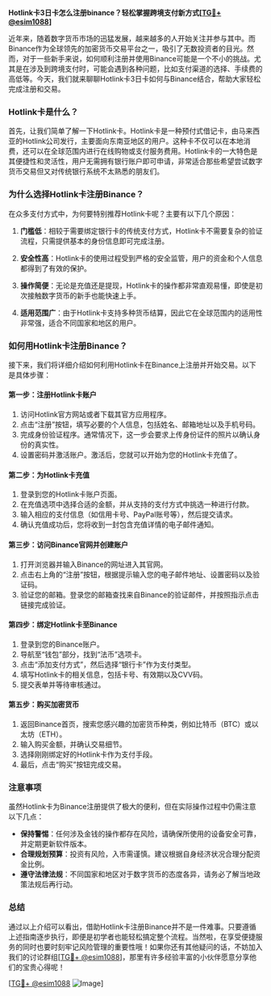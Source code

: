 **Hotlink卡3日卡怎么注册binance？轻松掌握跨境支付新方式[[TG💪+ @esim1088](https://t.me/s/esim1088)]**

近年来，随着数字货币市场的迅猛发展，越来越多的人开始关注并参与其中。而Binance作为全球领先的加密货币交易平台之一，吸引了无数投资者的目光。然而，对于一些新手来说，如何顺利注册并使用Binance可能是一个不小的挑战。尤其是在涉及到跨境支付时，可能会遇到各种问题，比如支付渠道的选择、手续费的高低等。今天，我们就来聊聊Hotlink卡3日卡如何与Binance结合，帮助大家轻松完成注册和交易。

### Hotlink卡是什么？

首先，让我们简单了解一下Hotlink卡。Hotlink卡是一种预付式借记卡，由马来西亚的Hotlink公司发行，主要面向东南亚地区的用户。这种卡不仅可以在本地消费，还可以在全球范围内进行在线购物或支付服务费用。Hotlink卡的一大特色是其便捷性和灵活性，用户无需拥有银行账户即可申请，非常适合那些希望尝试数字货币交易但又对传统银行系统不太熟悉的朋友们。

### 为什么选择Hotlink卡注册Binance？

在众多支付方式中，为何要特别推荐Hotlink卡呢？主要有以下几个原因：

1. **门槛低**：相较于需要绑定银行卡的传统支付方式，Hotlink卡不需要复杂的验证流程，只需提供基本的身份信息即可完成注册。
   
2. **安全性高**：Hotlink卡的使用过程受到严格的安全监管，用户的资金和个人信息都得到了有效的保护。

3. **操作简便**：无论是充值还是提现，Hotlink卡的操作都非常直观易懂，即使是初次接触数字货币的新手也能快速上手。

4. **适用范围广**：由于Hotlink卡支持多种货币结算，因此它在全球范围内的适用性非常强，适合不同国家和地区的用户。

### 如何用Hotlink卡注册Binance？

接下来，我们将详细介绍如何利用Hotlink卡在Binance上注册并开始交易。以下是具体步骤：

#### 第一步：注册Hotlink卡账户

1. 访问Hotlink官方网站或者下载其官方应用程序。
2. 点击“注册”按钮，填写必要的个人信息，包括姓名、邮箱地址以及手机号码。
3. 完成身份验证程序。通常情况下，这一步会要求上传身份证件的照片以确认身份的真实性。
4. 设置密码并激活账户。激活后，您就可以开始为您的Hotlink卡充值了。

#### 第二步：为Hotlink卡充值

1. 登录到您的Hotlink卡账户页面。
2. 在充值选项中选择合适的金额，并从支持的支付方式中挑选一种进行付款。
3. 输入相应的支付信息（如信用卡号、PayPal账号等），然后提交请求。
4. 确认充值成功后，您将收到一封包含充值详情的电子邮件通知。

#### 第三步：访问Binance官网并创建账户

1. 打开浏览器并输入Binance的网址进入其官网。
2. 点击右上角的“注册”按钮，根据提示输入您的电子邮件地址、设置密码以及验证码。
3. 验证您的邮箱。登录您的邮箱查找来自Binance的验证邮件，并按照指示点击链接完成验证。

#### 第四步：绑定Hotlink卡至Binance

1. 登录到您的Binance账户。
2. 导航至“钱包”部分，找到“法币”选项卡。
3. 点击“添加支付方式”，然后选择“银行卡”作为支付类型。
4. 填写Hotlink卡的相关信息，包括卡号、有效期以及CVV码。
5. 提交表单并等待审核通过。

#### 第五步：购买加密货币

1. 返回Binance首页，搜索您感兴趣的加密货币种类，例如比特币（BTC）或以太坊（ETH）。
2. 输入购买金额，并确认交易细节。
3. 选择刚刚绑定好的Hotlink卡作为支付手段。
4. 最后，点击“购买”按钮完成交易。

### 注意事项

虽然Hotlink卡为Binance注册提供了极大的便利，但在实际操作过程中仍需注意以下几点：

- **保持警惕**：任何涉及金钱的操作都存在风险，请确保所使用的设备安全可靠，并定期更新软件版本。
- **合理规划预算**：投资有风险，入市需谨慎。建议根据自身经济状况合理分配资金比例。
- **遵守法律法规**：不同国家和地区对于数字货币的态度各异，请务必了解当地政策法规后再行动。

### 总结

通过以上介绍可以看出，借助Hotlink卡注册Binance并不是一件难事。只要遵循上述指南逐步执行，即便是初学者也能轻松搞定整个流程。当然啦，在享受便捷服务的同时也要时刻牢记风险管理的重要性哦！如果你还有其他疑问的话，不妨加入我们的讨论群组[[TG💪+ @esim1088](https://t.me/s/esim1088)]，那里有许多经验丰富的小伙伴愿意分享他们的宝贵心得呢！

[[TG💪+ @esim1088](https://t.me/s/esim1088) ![Image](https://i.postimg.cc/4NQfJmqS/Snipaste-2025-05-13-00-14-12.png)]